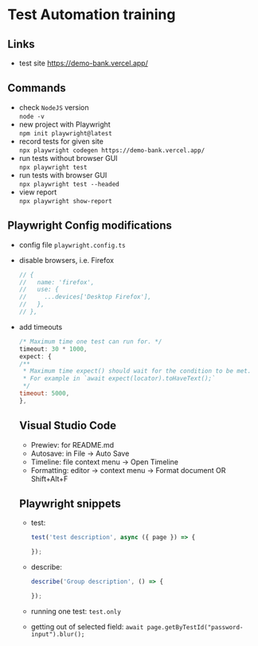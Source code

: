 # Test Automation training

## Links
- test site https://demo-bank.vercel.app/  

## Commands
- check `NodeJS` version  
`node -v`
- new project with Playwright  
`npm init playwright@latest`
- record tests for given site  
`npx playwright codegen https://demo-bank.vercel.app/`
- run tests without browser GUI  
`npx playwright test`
- run tests with browser GUI  
`npx playwright test --headed`
- view report  
`npx playwright show-report`

## Playwright Config modifications
- config file `playwright.config.ts`
- disable browsers, i.e. Firefox  
    ```javascript
    // {
    //   name: 'firefox',
    //   use: {
    //     ...devices['Desktop Firefox'],
    //   },
    // },
    ```
- add timeouts
    ```javascript
    /* Maximum time one test can run for. */
  timeout: 30 * 1000,
  expect: {
    /**
     * Maximum time expect() should wait for the condition to be met.
     * For example in `await expect(locator).toHaveText();`
     */
    timeout: 5000,
  },
  ```

  ## Visual Studio Code
  - Prewiev: for README.md
  - Autosave: in File -> Auto Save
  - Timeline: file context menu -> Open Timeline
  - Formatting: editor -> context menu -> Format document OR Shift+Alt+F

  ## Playwright snippets
  - test:
    ```javascript
    test('test description', async ({ page }) => {
    
    });
    ```
  - describe:
     ```javascript
     describe('Group description', () => {

     });
    ```

  - running one test: `test.only`
  - getting out of selected field: `await page.getByTestId("password-input").blur();`